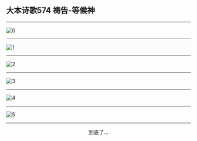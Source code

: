 
## 大本诗歌574 祷告-等候神
        
<div id="aplayer0"></div>

---

<img alt="0" data-original="/data/d0574/0.png">

---

<img alt="1" data-original="/data/d0574/1.png">

---

<img alt="2" data-original="/data/d0574/2.png">

---

<img alt="3" data-original="/data/d0574/3.png">

---

<img alt="4" data-original="/data/d0574/4.png">

---

<img alt="5" data-original="/data/d0574/5.png">

---

<p style="text-align: center">到底了...</p>

<script src="/js/dist-view.js"></script>

<script>
MAIN.id = 'd0574';
        
const ap0 = new APlayer({
    container: document.getElementById('aplayer0'),
    volume: 1,
    loop: 'none',
    preload: 'none',
    audio: [{
        name: '大本诗歌574.mp3',
        artist: '大本诗歌',
        url: 'https://res.wx.qq.com/voice/getvoice?mediaid=MzI0NTk3MDM5M18yMjQ3NDk0Nzg5',
        cover: '/favicon'
    }]
});
</script>

